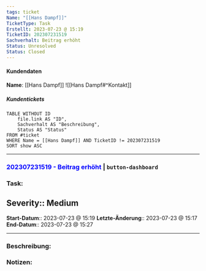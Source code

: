 ```yaml
---
tags: ticket
Name: "[[Hans Dampf]]"
TicketType: Task
Erstellt: 2023-07-23 @ 15:19  
TicketID: 202307231519
Sachverhalt: Beitrag erhöht
Status: Unresolved
Status: Closed
---
```


#### Kundendaten


**Name**: [[Hans Dampf]]
![[Hans Dampf#^Kontakt]]

##### Kundentickets
```dataview
TABLE WITHOUT ID
	file.link AS "ID",
	Sachverhalt AS "Beschreibung",
	Status AS "Status"
FROM #ticket 
WHERE Name = [[Hans Dampf]] AND TicketID != 202307231519
SORT show ASC
```

---

### <font color="blue">202307231519 - Beitrag erhöht</font>  |  `button-dashboard`

### Task:
**Severity**:: Medium
---

**Start-Datum**:: 2023-07-23 @ 15:19 
**Letzte-Änderung**:: 2023-07-23 @ 15:17
**End-Datum**:: 2023-07-23 @ 15:27

---

### Beschreibung:



### Notizen:


